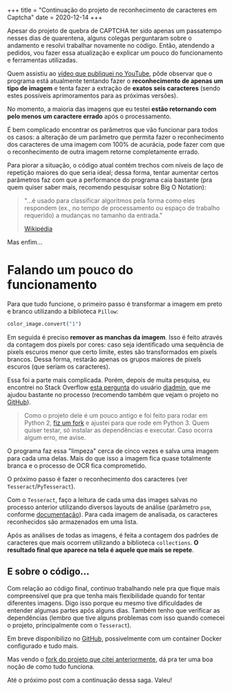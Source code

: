 +++
title = "Continuação do projeto de reconhecimento de caracteres em Captcha"
date = 2020-12-14
+++

Apesar do projeto de quebra de CAPTCHA ter sido apenas um passatempo nesses
dias de quarentena, alguns colegas perguntaram sobre o andamento e resolvi
trabalhar novamente no código. Então, atendendo a pedidos, vou fazer essa
atualização e explicar um pouco do funcionamento e ferramentas utilizadas.

Quem assistiu ao [vídeo que publiquei no
YouTube](https://www.youtube.com/watch?v=uqHhLTrEU9U), pôde observar que o
programa está atualmente tentando fazer o **reconhecimento de apenas um tipo de
imagem** e tenta fazer a extração de **exatos seis caracteres** (sendo estes
possíveis aprimoramentos para as próximas versões).

No momento, a maioria das imagens que eu testei **estão retornando com pelo
menos um caractere errado** após o processamento.

É bem complicado encontrar os parâmetros que vão funcionar para todos os casos:
a alteração de um parâmetro que permita fazer o reconhecimento dos caracteres
de uma imagem com 100% de acurácia, pode fazer com que o reconhecimento de
outra imagem retorne completamente errado.

Para piorar a situação, o código atual contém trechos com níveis de laço de
repetição maiores do que seria ideal; dessa forma, tentar aumentar certos
parâmetros faz com que a performance do programa caia bastante (pra quem quiser
saber mais, recomendo pesquisar sobre Big O Notation):

> "...é usado para classificar algoritmos pela forma como eles respondem (ex.,
> no tempo de processamento ou espaço de trabalho requerido) a mudanças no
> tamanho da entrada."
>
> [Wikipédia](https://pt.wikipedia.org/wiki/Grande-O)

Mas enfim...

# Falando um pouco do funcionamento

Para que tudo funcione, o primeiro passo é transformar a imagem em preto e
branco utilizando a biblioteca `Pillow`:

```python
color_image.convert("1")
```

Em seguida é preciso **remover as manchas da imagem**. Isso é feito através da
contagem dos pixels por cores: caso seja identificado uma sequência de pixels
escuros menor que certo limite, estes são transformados em pixels brancos.
Dessa forma, restarão apenas os grupos maiores de pixels escuros (que seriam os
caracteres).

Essa foi a parte mais complicada. Porém, depois de muita pesquisa, eu encontrei
no Stack Overflow [esta pergunta](https://stackoverflow.com/q/15319528) do
usuário [djadmin](https://stackoverflow.com/users/1618788/djadmin), que me
ajudou bastante no processo (recomendo também que vejam o projeto no
[GitHub](https://github.com/djadmin/decodeCaptcha/)).

> Como o projeto dele é um pouco antigo e foi feito para rodar em Python 2,
> [fiz um fork](https://github.com/mrioqueiroz/decodeCaptcha) e ajustei para
> que rode em Python 3. Quem quiser testar, só instalar as dependências e
> executar. Caso ocorra algum erro, me avise.

O programa faz essa "limpeza" cerca de cinco vezes e salva uma imagem para cada
uma delas. Mais do que isso a imagem fica quase totalmente branca e o processo
de OCR fica comprometido.

O próximo passo é fazer o reconhecimento dos caracteres (ver
`Tesseract`/`PyTesseract`).

Com o `Tesseract`, faço a leitura de cada uma das images salvas no
processo anterior utilizando diversos layouts de análise (parâmetro
`psm`, conforme
[documentação](https://github.com/tesseract-ocr/tesseract/blob/master/doc/tesseract.1.asc)).
Para cada imagem de analisada, os caracteres reconhecidos são
armazenados em uma lista.

Após as análises de todas as imagens, é feita a contagem dos padrões de
caracteres que mais ocorrem utilizando a biblioteca `collections`. **O
resultado final que aparece na tela é aquele que mais se repete**.

## E sobre o código...

Com relação ao código final, continuo trabalhando nele pra que fique mais
compreensível que pra que tenha mais flexibilidade quando for tentar diferentes
imagens. Digo isso porque eu mesmo tive dificuldades de entender algumas partes
após alguns dias. Também tenho que verificar as dependências (lembro que tive
alguns problemas com isso quando comecei o projeto, principalmente com o
`Tesseract`).

Em breve disponibilizo no [GitHub](https://github.com/mrioqueiroz),
possivelmente com um container Docker configurado e tudo mais.

Mas vendo o [fork do projeto que citei
anteriormente](https://github.com/mrioqueiroz/decodeCaptcha), dá pra ter uma
boa noção de como tudo funciona.

Até o próximo post com a continuação dessa saga. Valeu!
